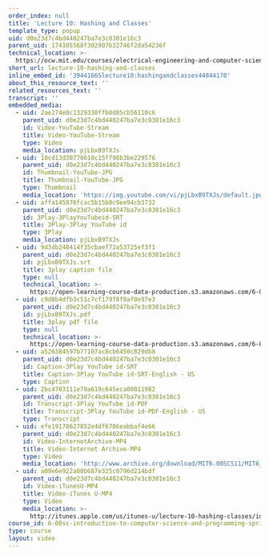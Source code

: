 ```yaml
---
order_index: null
title: 'Lecture 10: Hashing and Classes'
template_type: popup
uid: d0e23d7c4bd440247ba7e3c0301e16c3
parent_uid: 174105568f302907b32746f2da54236f
technical_location: >-
  https://ocw.mit.edu/courses/electrical-engineering-and-computer-science/6-00sc-introduction-to-computer-science-and-programming-spring-2011/unit-2/lecture-10-hashing-and-classes/lecture-10-hashing-and-classes
short_url: lecture-10-hashing-and-classes
inline_embed_id: '39441665lecture10:hashingandclasses44844170'
about_this_resource_text: ''
related_resources_text: ''
transcript: ''
embedded_media:
  - uid: 2ae274e8c1329330ffb0d85cb56110c6
    parent_uid: d0e23d7c4bd440247ba7e3c0301e16c3
    id: Video-YouTube-Stream
    title: Video-YouTube-Stream
    type: Video
    media_location: pjLbxB9TXJs
  - uid: 10cd13d30770610c15ff98b3be229576
    parent_uid: d0e23d7c4bd440247ba7e3c0301e16c3
    id: Thumbnail-YouTube-JPG
    title: Thumbnail-YouTube-JPG
    type: Thumbnail
    media_location: 'https://img.youtube.com/vi/pjLbxB9TXJs/default.jpg'
  - uid: affa145976fcac5b15b8c9ee94cb3732
    parent_uid: d0e23d7c4bd440247ba7e3c0301e16c3
    id: 3Play-3PlayYouTubeid-SRT
    title: 3Play-3Play YouTube id
    type: 3Play
    media_location: pjLbxB9TXJs
  - uid: 9d3db248414f35cbaef72a53725ef3f1
    parent_uid: d0e23d7c4bd440247ba7e3c0301e16c3
    id: pjLbxB9TXJs.srt
    title: 3play caption file
    type: null
    technical_location: >-
      https://open-learning-course-data-production.s3.amazonaws.com/6-00sc-introduction-to-computer-science-and-programming-spring-2011/9d3db248414f35cbaef72a53725ef3f1_pjLbxB9TXJs.srt
  - uid: c9d8b4dfb3c51c7cf179f8f8af0e97e3
    parent_uid: d0e23d7c4bd440247ba7e3c0301e16c3
    id: pjLbxB9TXJs.pdf
    title: 3play pdf file
    type: null
    technical_location: >-
      https://open-learning-course-data-production.s3.amazonaws.com/6-00sc-introduction-to-computer-science-and-programming-spring-2011/c9d8b4dfb3c51c7cf179f8f8af0e97e3_pjLbxB9TXJs.pdf
  - uid: a526384597b77107ac8cb6450c829db8
    parent_uid: d0e23d7c4bd440247ba7e3c0301e16c3
    id: Caption-3Play YouTube id-SRT
    title: Caption-3Play YouTube id-SRT-English - US
    type: Caption
  - uid: 2bc4703111e70a619c645eca00011982
    parent_uid: d0e23d7c4bd440247ba7e3c0301e16c3
    id: Transcript-3Play YouTube id-PDF
    title: Transcript-3Play YouTube id-PDF-English - US
    type: Transcript
  - uid: efe19178627852e4df6786eabbaf4e66
    parent_uid: d0e23d7c4bd440247ba7e3c0301e16c3
    id: Video-InternetArchive-MP4
    title: Video-Internet Archive-MP4
    type: Video
    media_location: 'http://www.archive.org/download/MIT6.00SCS11/MIT6_00SCS11_lec10_300k.mp4'
  - uid: a09e6e922a00b687e325c0796d214bdf
    parent_uid: d0e23d7c4bd440247ba7e3c0301e16c3
    id: Video-iTunesU-MP4
    title: Video-iTunes U-MP4
    type: Video
    media_location: >-
      http://itunes.apple.com/us/itunes-u/lecture-10-hashing-classes/id499270153?i=110101048
course_id: 6-00sc-introduction-to-computer-science-and-programming-spring-2011
type: course
layout: video
---
```

